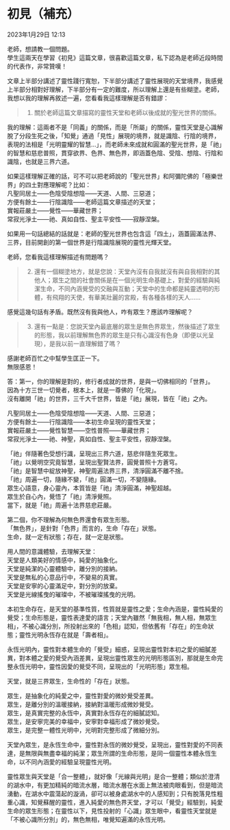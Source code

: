 # 初見（補充）

2023年1月29日 12:13

老師，想請教一個問題。<br>
學生這兩天在學習《初見》這篇文章，很喜歡這篇文章，私下認為是老師近段時間的代表作，非常贊嘆！<br>

文章上半部分講述了靈性踐行寬恕，下半部分講述了靈性展現的天堂境界，我感覺上半部分相對好理解，下半部分有一定的難度，所以理解上還是有些糊塗。老師，我想以我的理解再敘述一遍，您看看我這樣理解是否有錯謬：

> 1. 關於老師這篇文章描寫的靈性天堂和老師以後成就的聖光世界的關係。

我的理解：這兩者不是「同義」的關係，而是「所屬」的關係，靈性天堂是心識解脫了分段生死之後，「知覺」通過「見性」展現的境界，就是識陰、行陰的境界，表現的法相是「光明靈耀的智慧…」，而老師未來成就和圓滿的聖光世界，是「祂」的智慧和慈悲普照，貫穿欲界、色界、無色界，即涵蓋色陰、受陰、想陰、行陰和識陰，也就是三界六道。

如果這樣理解正確的話，可不可以把老師說的「聖光世界」和阿彌陀佛的「極樂世界」的四土對應理解呢？比如：<br>
凡聖同居土——色陰受陰想陰——天道、人間、三惡道；<br>
方便有餘土——行陰識陰——老師這篇文章描述的天堂；<br>
實報莊嚴土——覺性——華藏世界；<br>
常寂光淨土——祂、真如自性、聖主平安性——寂靜涅槃。<br>

如果用一句話總結的話就是：老師的聖光世界也包含這「四土」，涵蓋圓滿法界、三界，目前開創的第一個世界是行陰識陰展現的靈性光輝天堂。

老師，您看我這樣理解描述有問題嗎？

> 2. 還有一個糊塗地方，就是您說：天堂內沒有自我就沒有與自我相對的其他人；眾生之間的社會關係是在一個光明生命基礎上，對愛的經驗與純潔生命，不同內涵覺受的交融與互動；天堂中的生命都是純靈透明的形體，有飛翔的天使，有華美壯麗的宮殿，有各種各樣的天人……

感覺這幾句話有矛盾。既然沒有我與他人，咋有眾生？應該咋理解呢？

> 3. 還有一點是：您說天堂內最底層的眾生是無色界眾生，然後描述了眾生的形態，我以前理解無色界的眾生是只有心識沒有色身（即便以光呈現），是我以前一直理解錯了嗎？<br>

感謝老師百忙之中幫學生匡正一下。<br>
無限感恩！<br>

答：第一，你的理解是對的，修行者成就的世界，是與一切佛相同的「世界」。<br>
因為十方三世一切覺者，根本上，就是一尊佛的「化現」。<br>
沒有離開「祂」的世界，三千大千世界，皆是「祂」展現，皆在「祂」之內。<br>

凡聖同居土——色陰受陰想陰——天道、人間、三惡道；<br>
方便有餘土——行陰識陰——本初生命呈現的靈性天堂；<br>
實報莊嚴土——覺性智慧——空性普照——華藏世界；<br>
常寂光淨土——祂、神聖，真如自性、聖主平安性，寂靜涅槃。<br>

「祂」伴隨著色受想行識，呈現出三界六道，慈悲伴隨生死眾生。<br>
「祂」以覺明空究竟智慧，呈現出聖賢法界，圓覺普照十方蒼穹。<br>
「祂」是智慧中綻放神聖，神聖周遍法界三界，清淨圓滿不離不捨。<br>
「祂」周遍一切，隨緣不變，「祂」圓滿一切，不變隨緣。<br>
眾生心語意，身心靈內，本質皆是「祂」清淨圓滿，神聖超越。<br>
眾生於自心內，覺悟了「祂」清淨覺照。<br>
當下，就是「祂」周遍十法界慈悲莊嚴。<br>

第二個，你不理解為何無色界還會有眾生形態。<br>
「無色界」，是針對「色界」而言的，生命「存在」狀態。<br>
生命，就一定有狀態；存在，就一定是狀態。<br>

用人間的意識體驗，去理解天堂：<br>
天堂是人類美好的情感中，純愛的抽象化。<br>
天堂是純潔的心靈體驗中，離分別的接納。<br>
天堂是無私的心意品行中，不變易的真實。<br>
天堂是安寧的心靈滿足中，對分別的放棄。<br>
天堂是光線搖曳的璀璨中，不被璀璨搖曳的光明。<br>

本初生命存在，是天堂的基準性質，性質就是靈性之愛；生命內涵是，靈性純愛的覺受；生命形態是，靈性表達愛的語言；天堂內雖然「無我相，無人相，無眾生相」，不被心識分別，所投射出來的「色相」認知，但依舊有「存在」的生命狀態；靈性光明永恆存在就是「壽者相」。

永恆光明內，靈性對本體生命的「覺受」細惑，呈現出靈性對本初之愛的細膩差異，對本體之愛的覺受內涵差異，呈現出靈性眾生的光明形態區別，那就是生命完整永恆光明中，靈性因愛的覺受不同，呈現出的「光明形態」眾生相。

天堂，就是三界眾生，生命性的「存在」狀態。

眾生，是抽象化的純愛之中，靈性對愛的微妙覺受差異。<br>
眾生，是離分別的溫暖接納，接納對溫暖形成微妙覺受。<br>
眾生，是真實完整的永恆中，真實對永恆存在的細膩認知。<br>
眾生，是安寧完美的幸福中，安寧對幸福形成了微妙覺受。<br>
眾生，是完整一體性光明中，光明對完整形成了微細分別。<br>

天堂內眾生，是永恆生命中，靈性對永恆的微妙覺受，呈現出，靈性對愛的不同表達，是無限與無盡幸福的純潔；眾生所謂的生命形態，是同一個靈性本體永恆生命，以不同內涵愛的經驗呈現靈性光明。

靈性眾生與天堂是「合一整體」，就好像「光線與光明」是合一整體；類似於澄清的湖水中，有更加精純的暗流水層，暗流水層在水面上無法被肉眼看到，但是暗流湧動，在湖水中震蕩起的漩渦，卻可以被身處湖水中的人感知到；只有脫落見性粗重心識，知覺蘇醒的靈性，進入純愛的無色界天堂，才可以「覺受」經驗到，純愛生命的眾生形態；在靈性以下，見性投射的「心識」眾生眼中，看靈性天堂就是「不被心識所分別」的，無色無相，唯覺知遍滿的永恆光明。
